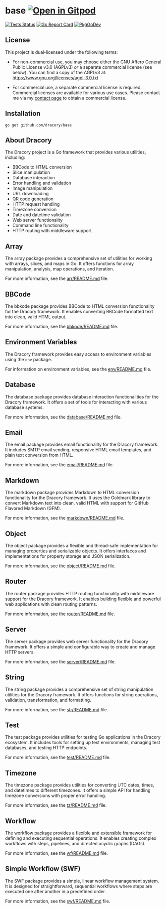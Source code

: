 # base <a href="https://gitpod.io/#https://github.com/dracory/base" style="float:right:"><img src="https://gitpod.io/button/open-in-gitpod.svg" alt="Open in Gitpod" loading="lazy"></a>

[![Tests Status](https://github.com/dracory/base/actions/workflows/tests.yml/badge.svg?branch=main)](https://github.com/dracory/base/actions/workflows/tests.yml)
[![Go Report Card](https://goreportcard.com/badge/github.com/dracory/base)](https://goreportcard.com/report/github.com/dracory/base)
[![PkgGoDev](https://pkg.go.dev/badge/github.com/dracory/base)](https://pkg.go.dev/github.com/dracory/base)

## License

This project is dual-licensed under the following terms:

- For non-commercial use, you may choose either the GNU Affero General Public License v3.0 (AGPLv3) _or_ a separate commercial license (see below). You can find a copy of the AGPLv3 at: https://www.gnu.org/licenses/agpl-3.0.txt

- For commercial use, a separate commercial license is required. Commercial licenses are available for various use cases. Please contact me via my [contact page](https://lesichkov.co.uk/contact) to obtain a commercial license.

## Installation

```
go get github.com/dracory/base
```

## About Dracory

The Dracory project is a Go framework that provides various utilities, including:

- BBCode to HTML conversion
- Slice manipulation
- Database interaction
- Error handling and validation
- Image manipulation
- URL downloading
- QR code generation
- HTTP request handling
- Timezone conversion
- Date and datetime validation
- Web server functionality
- Command line functionality
- HTTP routing with middleware support

## Array

The array package provides a comprehensive set of utilities for working with arrays, slices, and maps in Go.
It offers functions for array manipulation, analysis, map operations, and iteration.

For more information, see the [arr/README.md](arr/README.md) file.

## BBCode

The bbkode package provides BBCode to HTML conversion functionality for the Dracory framework.
It enables converting BBCode formatted text into clean, valid HTML output.

For more information, see the [bbkode/README.md](bbkode/README.md) file.

## Environment Variables

The Dracory framework provides easy access to environment variables
using the `env` package.

For information on environment variables, see the [env/README.md](env/README.md) file.

## Database

The database package provides database interaction functionalities for the Dracory framework.
It offers a set of tools for interacting with various database systems.

For more information, see the [database/README.md](database/README.md) file.

## Email

The email package provides email functionality for the Dracory framework.
It includes SMTP email sending, responsive HTML email templates, and plain text conversion from HTML.

For more information, see the [email/README.md](email/README.md) file.

## Markdown

The markdown package provides Markdown to HTML conversion functionality for the Dracory framework.
It uses the Goldmark library to convert Markdown text into clean, valid HTML with support for GitHub Flavored Markdown (GFM).

For more information, see the [markdown/README.md](markdown/README.md) file.

## Object

The object package provides a flexible and thread-safe implementation for managing properties and serializable objects.
It offers interfaces and implementations for property storage and JSON serialization.

For more information, see the [object/README.md](object/README.md) file.

## Router

The router package provides HTTP routing functionality with middleware support for the Dracory framework.
It enables building flexible and powerful web applications with clean routing patterns.

For more information, see the [router/README.md](router/README.md) file.

## Server

The server package provides web server functionality for the Dracory framework.
It offers a simple and configurable way to create and manage HTTP servers.

For more information, see the [server/README.md](server/README.md) file.

## String

The string package provides a comprehensive set of string manipulation utilities for the Dracory framework.
It offers functions for string operations, validation, transformation, and formatting.

For more information, see the [str/README.md](str/README.md) file.

## Test

The test package provides utilities for testing Go applications in the Dracory ecosystem.
It includes tools for setting up test environments, managing test databases, and testing HTTP endpoints.

For more information, see the [test/README.md](test/README.md) file.

## Timezone

The timezone package provides utilities for converting UTC dates, times, and datetimes to different timezones.
It offers a simple API for handling timezone conversions with proper error handling.

For more information, see the [tz/README.md](tz/README.md) file.

## Workflow

The workflow package provides a flexible and extensible framework for defining
and executing sequential operations.
It enables creating complex workflows with steps, pipelines, and directed
acyclic graphs (DAGs).

For more information, see the [wf/README.md](wf/README.md) file.

## Simple Workflow (SWF)

The SWF package provides a simple, linear workflow management system.
It is designed for straightforward, sequential workflows where steps are executed
one after another in a predefined order.

For more information, see the [swf/README.md](swf/README.md) file.
